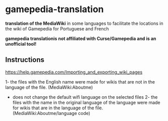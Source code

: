 # gamepedia-translation
**translation of the MediaWiki** in some languages to facilitate the locations in the wiki of Gamepedia for Portuguese and French

**gamepedia translationis not affiliated with Curse/Gamepedia and is an unofficial tool!**

## Instructions
https://help.gamepedia.com/Importing_and_exporting_wiki_pages

1- the files with the English name were made for wikis that are not in the language of the file. (MediaWiki:Aboutme)
* does not change the default wifi language on the selected files
2- the files with the name in the original language of the language were made for wikis that are in the language of the file. (MediaWiki:Aboutme/language code)
